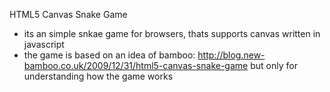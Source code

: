 HTML5 Canvas Snake Game

- its an simple snkae game for browsers, thats supports canvas written in javascript
- the game is based on an idea of bamboo: http://blog.new-bamboo.co.uk/2009/12/31/html5-canvas-snake-game
  but only for understanding how the game works 
